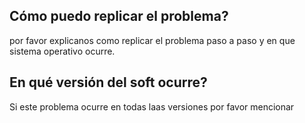 ## Cómo puedo replicar el problema?
por favor explicanos como replicar el problema paso a paso y en que sistema operativo ocurre.
## En qué versión del soft ocurre?
Si este problema ocurre en todas laas versiones por favor mencionar
